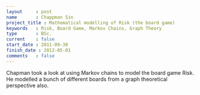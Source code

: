 ```yaml
---
layout     : post
name       : Chappman Sin
project_title : Mathematical modelling of Risk (the board game)
keywords   : Risk, Board Game, Markov Chains, Graph Theory
type       : BSc.
current    : false
start_date : 2011-09-30
finish_date : 2012-05-01
comments   : false
---
```


Chapman took a look at using Markov chains to model the board game Risk. He modelled a bunch of different boards from a graph theoretical perspective also.
